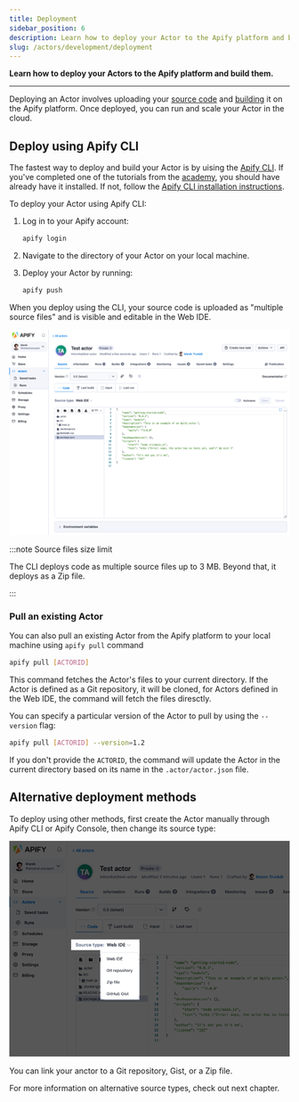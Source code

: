 ```yaml
---
title: Deployment
sidebar_position: 6
description: Learn how to deploy your Actor to the Apify platform and build them.
slug: /actors/development/deployment
---
```


**Learn how to deploy your Actors to the Apify platform and build them.**

---

Deploying an Actor involves uploading your [source code](platform/actors/development/actor-definition) and [building](platform/actors/development/builds-and-runs/builds) it on the Apify platform. Once deployed, you can run and scale your Actor in the cloud.

## Deploy using Apify CLI

The fastest way to deploy and build your Actor is by uising the [Apify CLI](). If you've completed one of the tutorials from the [academy](/academy), you should have already have it installed. If not, follow the [Apify CLI installation instructions](/cli/docs/installation).

To deploy your Actor using Apify CLI:

1. Log in to your Apify account:

    ```bash
    apify login
    ```

1. Navigate to the directory of your Actor on your local machine.

1. Deploy your Actor by running:

    ```bash
    apify push
    ```

When you deploy using the CLI, your source code is uploaded as "multiple source files" and is visible and editable in the Web IDE.

![Web IDE](./images/actor-source.png)

:::note Source files size limit

The CLI deploys code as multiple source files up to 3 MB. Beyond that, it deploys as a Zip file.

:::

### Pull an existing Actor

You can also pull an existing Actor from the Apify platform to your local machine using `apify pull` command

```bash
apify pull [ACTORID]
```

This command fetches the Actor's files to your current directory. If the Actor is defined as a Git repository, it will be cloned, for Actors defined in the Web IDE, the command will fetch the files diresctly.

You can specify a particular version of the Actor to pull by using the `--version` flag:

```bash
apify pull [ACTORID] --version=1.2
```

If you don't provide the `ACTORID`, the command will update the Actor in the current directory based on its name in the `.actor/actor.json` file.

## Alternative deployment methods

To deploy using other methods, first create the Actor manually through Apify CLI or Apify Console, then change its source type:

![Actor source types](./images/actor-source-types.png)

You can link your anctor to a Git repository, Gist, or a Zip file.

For more information on alternative source types, check out next chapter.

